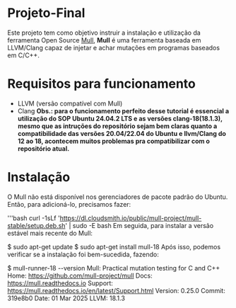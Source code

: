 # Projeto-Final
Este projeto tem como objetivo instruir a instalação e utilização da ferramenta Open Source [Mull](https://github.com/mull-project/mull?tab=readme-ov-file), **Mull** é uma ferramenta baseada em LLVM/Clang capaz de injetar e achar mutações em programas baseados em C/C++.

# Requisitos para funcionamento
- LLVM (versão compatível com Mull)
- Clang
**Obs.: para o funcionamento perfeito desse tutorial é essencial a utilização do SOP Ubuntu 24.04.2 LTS e as versões clang-18(18.1.3), mesmo que as intruções do repositório sejam bem claras quanto a compatibilidade das versões 20.04/22.04 do Ubuntu e llvm/Clang do 12 ao 18, acontecem muitos problemas pra compatibilizar com o repositório atual.**

# Instalação
O Mull não está disponível nos gerenciadores de pacote padrão do Ubuntu. Então, para adicioná-lo, precisamos fazer:

'''bash
curl -1sLf 'https://dl.cloudsmith.io/public/mull-project/mull-stable/setup.deb.sh' | sudo -E bash
Em seguida, para instalar a versão estável mais recente do Mull:

$ sudo apt-get update
$ sudo apt-get install mull-18
Após isso, podemos verificar se a instalação foi bem-sucedida, fazendo:

$ mull-runner-18 --version
Mull: Practical mutation testing for C and C++
Home: https://github.com/mull-project/mull
Docs: https://mull.readthedocs.io
Support: https://mull.readthedocs.io/en/latest/Support.html
Version: 0.25.0
Commit: 319e8b0
Date: 01 Mar 2025
LLVM: 18.1.3
